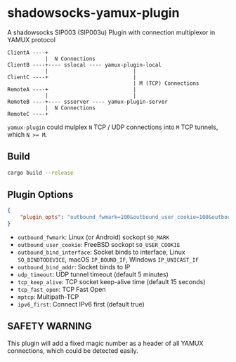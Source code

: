 # shadowsocks-yamux-plugin

A shadowsocks SIP003 (SIP003u) Plugin with connection multiplexor in YAMUX protocol

```plain
ClientA ----+
            |  N Connections
ClientB ----+---- sslocal ---- yamux-plugin-local
            |                           |
ClientC ----+                           |
                                        | M (TCP) Connections
RemoteA ----+                           |
            |                           |
RemoteB ----+---- ssserver ---- yamux-plugin-server
            |  N Connections
RemoteC ----+
```

`yamux-plugin` could mulplex `N` TCP / UDP connections into `M` TCP tunnels, which `N >= M`.

## Build

```bash
cargo build --release
```

## Plugin Options

```json
{
    "plugin_opts": "outbound_fwmark=100&outbound_user_cookie=100&outbound_bind_interface=eth1&outbound_bind_addr=1.2.3.4"
}
```

* `outbound_fwmark`: Linux (or Android) sockopt `SO_MARK`
* `outbound_user_cookie`: FreeBSD sockopt `SO_USER_COOKIE`
* `outbound_bind_interface`: Socket binds to interface, Linux `SO_BINDTODEVICE`, macOS `IP_BOUND_IF`, Windows `IP_UNICAST_IF`
* `outbound_bind_addr`: Socket binds to IP
* `udp_timeout`: UDP tunnel timeout (default 5 minutes)
* `tcp_keep_alive`: TCP socket keep-alive time (default 15 seconds)
* `tcp_fast_open`: TCP Fast Open
* `mptcp`: Multipath-TCP
* `ipv6_first`: Connect IPv6 first (default true)

## SAFETY WARNING

This plugin will add a fixed magic number as a header of all YAMUX connections, which could be detected easily.
